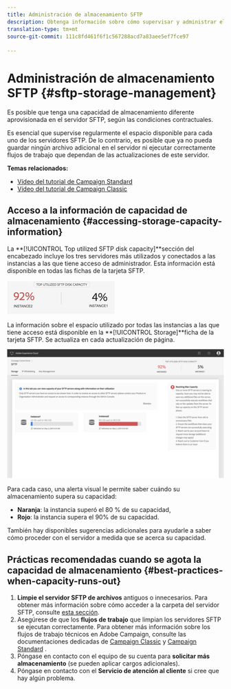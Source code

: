 ```yaml
---
title: Administración de almacenamiento SFTP
description: Obtenga información sobre cómo supervisar y administrar el almacenamiento del servidor SFTP
translation-type: tm+mt
source-git-commit: 111c8fd461f6f1c567288acd7a83aee5ef7fce97

---
```



# Administración de almacenamiento SFTP {#sftp-storage-management}

Es posible que tenga una capacidad de almacenamiento diferente aprovisionada en el servidor SFTP, según las condiciones contractuales.

Es esencial que supervise regularmente el espacio disponible para cada uno de los servidores SFTP. De lo contrario, es posible que ya no pueda guardar ningún archivo adicional en el servidor ni ejecutar correctamente flujos de trabajo que dependan de las actualizaciones de este servidor.

**Temas relacionados:**

* [Vídeo del tutorial de Campaign Standard](https://docs.adobe.com/content/help/en/campaign-learn/campaign-standard-tutorials/administrating/control-panel/managing-sftp-servers.html)
* [Vídeo del tutorial de Campaign Classic](https://docs.adobe.com/content/help/en/campaign-learn/campaign-classic-tutorials/administrating/control-panel-acc/managing-sftp-servers.html)

## Acceso a la información de capacidad de almacenamiento {#accessing-storage-capacity-information}

La **[!UICONTROL Top utilized SFTP disk capacity]**sección del encabezado incluye los tres servidores más utilizados y conectados a las instancias a las que tiene acceso de administrador. Esta información está disponible en todas las fichas de la tarjeta SFTP.

![](assets/control_panel_topspaceNEW.png)

La información sobre el espacio utilizado por todas las instancias a las que tiene acceso está disponible en la **[!UICONTROL Storage]**ficha de la tarjeta SFTP. Se actualiza en cada actualización de página.

![](assets/control_panel_spaceNEW.png)

Para cada caso, una alerta visual le permite saber cuándo su almacenamiento supera su capacidad:

* **Naranja**: la instancia superó el 80 % de su capacidad,
* **Rojo**: la instancia supera el 90% de su capacidad.

También hay disponibles sugerencias adicionales para ayudarle a saber cómo proceder con el servidor a medida que se acerca su capacidad.

## Prácticas recomendadas cuando se agota la capacidad de almacenamiento {#best-practices-when-capacity-runs-out}

1. **Limpie el servidor SFTP de archivos** antiguos o innecesarios. Para obtener más información sobre cómo acceder a la carpeta del servidor SFTP, consulte [esta sección](../../sftp/using/logging-into-sftp-server.md).
1. Asegúrese de que los **flujos de trabajo** que limpian los servidores SFTP se ejecutan correctamente. Para obtener más información sobre los flujos de trabajo técnicos en Adobe Campaign, consulte las documentaciones dedicadas de [Campaign Classic](https://docs.campaign.adobe.com/doc/AC/en/WKF__General_operation_Building_a_workflow.html#Technical_workflows) y [Campaign Standard](https://helpx.adobe.com/campaign/standard/administration/using/technical-workflows.html) .
1. Póngase en contacto con el equipo de su cuenta para **solicitar más almacenamiento** (se pueden aplicar cargos adicionales).
1. Póngase en contacto con el **Servicio de atención al cliente** si cree que hay algún problema.
